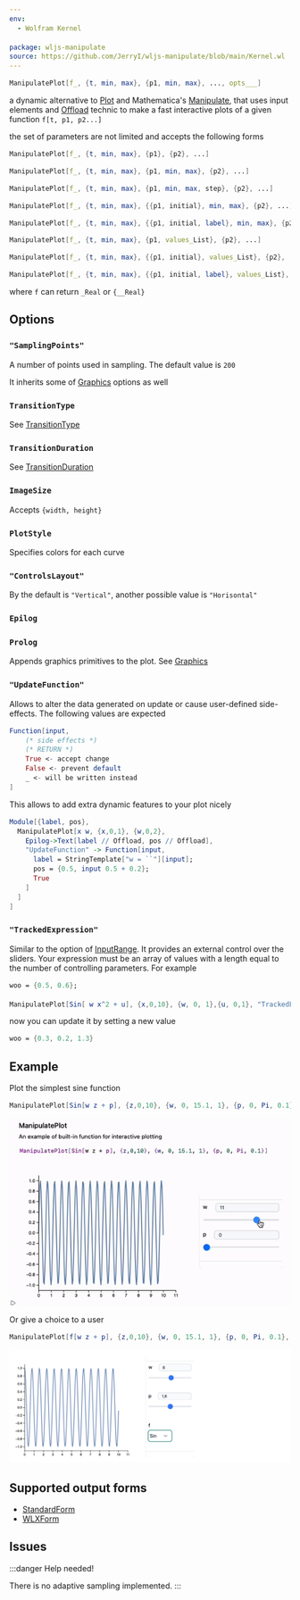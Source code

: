 ```yaml
---
env:
  - Wolfram Kernel

package: wljs-manipulate
source: https://github.com/JerryI/wljs-manipulate/blob/main/Kernel.wl
---
```

```mathematica
ManipulatePlot[f_, {t, min, max}, {p1, min, max}, ..., opts___]
```

a dynamic alternative to [Plot](frontend/Reference/Plotting%20Functions/Plot.md) and Mathematica's [Manipulate](frontend/Reference/GUI/Manipulate.md), that uses input elements and [Offload](frontend/Reference/Interpreter/Offload.md) technic to make a fast interactive plots of a given function `f[t, p1, p2...]` 

the set of parameters are not limited and accepts the following forms

```mathematica
ManipulatePlot[f_, {t, min, max}, {p1}, {p2}, ...]
```

```mathematica
ManipulatePlot[f_, {t, min, max}, {p1, min, max}, {p2}, ...]
```

```mathematica
ManipulatePlot[f_, {t, min, max}, {p1, min, max, step}, {p2}, ...]
```

```mathematica
ManipulatePlot[f_, {t, min, max}, {{p1, initial}, min, max}, {p2}, ...]
```

```mathematica
ManipulatePlot[f_, {t, min, max}, {{p1, initial, label}, min, max}, {p2}, ...]
```

```mathematica
ManipulatePlot[f_, {t, min, max}, {p1, values_List}, {p2}, ...]
```

```mathematica
ManipulatePlot[f_, {t, min, max}, {{p1, initial}, values_List}, {p2}, ...]
```

```mathematica
ManipulatePlot[f_, {t, min, max}, {{p1, initial, label}, values_List}, {p2}, ...]
```

where `f` can return `_Real` or `{__Real}`

## Options
### `"SamplingPoints"`
A number of points used in sampling. The default value is `200`

It inherits some of [Graphics](frontend/Reference/Graphics/Graphics.md) options as well

### `TransitionType`
See [TransitionType](frontend/Reference/Graphics/TransitionType.md)

### `TransitionDuration`
See [TransitionDuration](frontend/Reference/Graphics/TransitionDuration.md)

### `ImageSize`
Accepts `{width, height}`

### `PlotStyle`
Specifies colors for each curve

### `"ControlsLayout"`
By the default is `"Vertical"`, another possible value is `"Horisontal"`

### `Epilog`
### `Prolog`
Appends graphics primitives to the plot. See [Graphics](frontend/Reference/Graphics/Graphics.md)

### `"UpdateFunction"`
Allows to alter the data generated on update or cause user-defined side-effects. The following values are expected

```mathematica
Function[input,
	(* side effects *)
	(* RETURN *)
	True <- accept change
	False <- prevent default
	_ <- will be written instead
]
```

This allows to add extra dynamic features to your plot nicely

```mathematica
Module[{label, pos},
  ManipulatePlot[x w, {x,0,1}, {w,0,2},
    Epilog->Text[label // Offload, pos // Offload],
    "UpdateFunction" -> Function[input,
      label = StringTemplate["w = ``"][input];
      pos = {0.5, input 0.5 + 0.2};
      True
    ]
  ]
]
```


### `"TrackedExpression"`
Similar to the option of [InputRange](frontend/Reference/GUI/InputRange.md). It provides an external control over the sliders. Your expression must be an array of values with a length equal to the number of controlling parameters. For example

```mathematica
woo = {0.5, 0.6};

ManipulatePlot[Sin[ w x^2 + u], {x,0,10}, {w, 0, 1},{u, 0,1}, "TrackedExpression"->Offload[woo]]
```

now you can update it by setting a new value

```mathematica
woo = {0.3, 0.2, 1.3}
```

## Example
Plot the simplest sine function

```mathematica
ManipulatePlot[Sin[w z + p], {z,0,10}, {w, 0, 15.1, 1}, {p, 0, Pi, 0.1}]
```

![](../../../Manipulate-ezgif.com-video-to-gif-converter.gif)

Or give a choice to a user

```mathematica
ManipulatePlot[f[w z + p], {z,0,10}, {w, 0, 15.1, 1}, {p, 0, Pi, 0.1}, {f, {Sin, Cos}}]
```

![](./../../../Screenshot%202024-11-30%20at%2010.15.02.png)

## Supported output forms
- [StandardForm](frontend/Reference/Formatting/StandardForm.md)
- [WLXForm](frontend/Reference/Formatting/WLXForm.md)

## Issues

:::danger
Help needed!

There is no adaptive sampling implemented.
:::